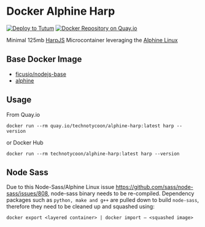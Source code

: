 # Docker Alphine Harp

[![Deploy to Tutum](https://s.tutum.co/deploy-to-tutum.svg)](https://dashboard.tutum.co/stack/deploy/?repo=https://github.com/TechnoTycoon/docker-alpine-harp)
[![Docker Repository on Quay.io](https://quay.io/repository/TechnoTycoon/alpine-harp/status "Docker Repository on Quay.io")](https://quay.io/repository/TechnoTycoon/alpine-harp)

Minimal 125mb [HarpJS](http://harpjs.com) Microcontainer leveraging the [Alphine Linux](https://github.com/gliderlabs/docker-alpine)

## Base Docker Image

* [ficusio/nodejs-base](https://registry.hub.docker.com/u/ficusio/nodejs-base/)
* [alphine](https://registry.hub.docker.com/_/alpine/)

## Usage

From Quay.io

    docker run --rm quay.io/technotycoon/alphine-harp:latest harp --version

or Docker Hub

    docker run --rm technotycoon/alphine-harp:latest harp --version

## Node Sass

Due to this Node-Sass/Alphine Linux issue https://github.com/sass/node-sass/issues/808, node-sass binary needs to be re-compiled.
Dependency packages such as `python, make and g++` are pulled down to build `node-sass`, therefore they need to be cleaned up and squashed using:

    docker export <layered container> | docker import – <squashed image>

